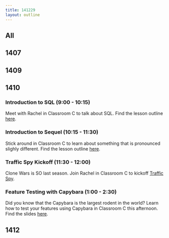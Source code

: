 ```yaml
---
title: 141229
layout: outline
---
```


## All

## 1407

## 1409

## 1410

### Introduction to SQL (9:00 - 10:15)

Meet with Rachel in Classroom C to talk about SQL. Find the lesson outline [here](https://github.com/turingschool/lesson_plans/blob/master/ruby_02-web_applications_with_ruby/introduction_to_sql.markdown).

### Introduction to Sequel (10:15 - 11:30)

Stick around in Classroom C to learn about something that is pronounced slighly different. Find the lesson outline [here](https://github.com/turingschool/lesson_plans/blob/master/ruby_02-web_applications_with_ruby/introduction_to_sequel.markdown).

### Traffic Spy Kickoff (11:30 - 12:00)

Clone Wars is SO last season. Join Rachel in Classroom C to kickoff [Traffic Spy](http://tutorials.jumpstartlab.com/projects/traffic_spy.html).

### Feature Testing with Capybara (1:00 - 2:30)

Did you know that the Capybara is the largest rodent in the world? Learn how to test your features using Capybara in Classroom C this afternoon. Find the slides [here](https://www.dropbox.com/s/djzqkdyfyh6jdjz/Feature%20Testing%20with%20Capybara.key?dl=0).

## 1412
